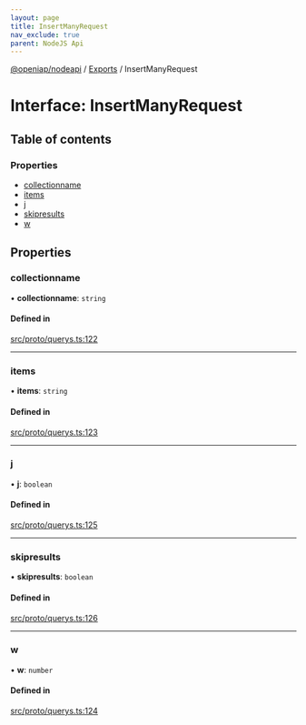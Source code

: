 ```yaml
---
layout: page
title: InsertManyRequest
nav_exclude: true
parent: NodeJS Api
---
```

[@openiap/nodeapi](../README.html) / [Exports](../modules.html) / InsertManyRequest

# Interface: InsertManyRequest

## Table of contents

### Properties

- [collectionname](InsertManyRequest.html#collectionname)
- [items](InsertManyRequest.html#items)
- [j](InsertManyRequest.html#j)
- [skipresults](InsertManyRequest.html#skipresults)
- [w](InsertManyRequest.html#w)

## Properties

### collectionname

• **collectionname**: `string`

#### Defined in

[src/proto/querys.ts:122](https://github.com/openiap/nodeapi/blob/a6b5438/src/proto/querys.ts#L122)

___

### items

• **items**: `string`

#### Defined in

[src/proto/querys.ts:123](https://github.com/openiap/nodeapi/blob/a6b5438/src/proto/querys.ts#L123)

___

### j

• **j**: `boolean`

#### Defined in

[src/proto/querys.ts:125](https://github.com/openiap/nodeapi/blob/a6b5438/src/proto/querys.ts#L125)

___

### skipresults

• **skipresults**: `boolean`

#### Defined in

[src/proto/querys.ts:126](https://github.com/openiap/nodeapi/blob/a6b5438/src/proto/querys.ts#L126)

___

### w

• **w**: `number`

#### Defined in

[src/proto/querys.ts:124](https://github.com/openiap/nodeapi/blob/a6b5438/src/proto/querys.ts#L124)

